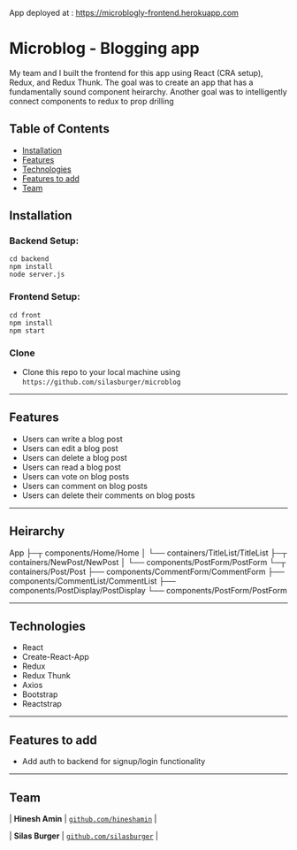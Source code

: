 App deployed at : <a href="https://microblogly-frontend.herokuapp.com/">https://microblogly-frontend.herokuapp.com</a>

# Microblog - Blogging app 

My team and I built the frontend for this app using React (CRA setup), Redux, and Redux Thunk. The goal was to create an app that has a fundamentally sound component heirarchy. Another goal was to intelligently connect components to redux to prop drilling

## Table of Contents

- [Installation](#installation)
- [Features](#features)
- [Technologies](#technologies)
- [Features to add](#features-to-add)
- [Team](#team)

## Installation
### Backend Setup:  

```shell
cd backend
npm install
node server.js
```


### Frontend Setup:

```shell
cd front
npm install
npm start
```

### Clone

- Clone this repo to your local machine using `https://github.com/silasburger/microblog`

---

## Features

- Users can write a blog post
- Users can edit a blog post
- Users can delete a blog post
- Users can read a blog post
- Users can vote on blog posts
- Users can comment on blog posts
- Users can delete their comments on blog posts

---

## Heirarchy

App
├─┬ components/Home/Home
│ └── containers/TitleList/TitleList
├─┬ containers/NewPost/NewPost
│ └── components/PostForm/PostForm
└─┬ containers/Post/Post
  ├── components/CommentForm/CommentForm
  ├── components/CommentList/CommentList
  ├── components/PostDisplay/PostDisplay
  └── components/PostForm/PostForm
  
---

## Technologies

- React
- Create-React-App
- Redux 
- Redux Thunk
- Axios 
- Bootstrap
- Reactstrap

--- 

## Features to add

- Add auth to backend for signup/login functionality

---

## Team

| **Hinesh Amin**
| <a href="https://github.com/hineshamin" target="_blank">`github.com/hineshamin`</a> | 

| **Silas Burger**
| <a href="https://github.com/silasburger" target="_blank">`github.com/silasburger`</a> | 



